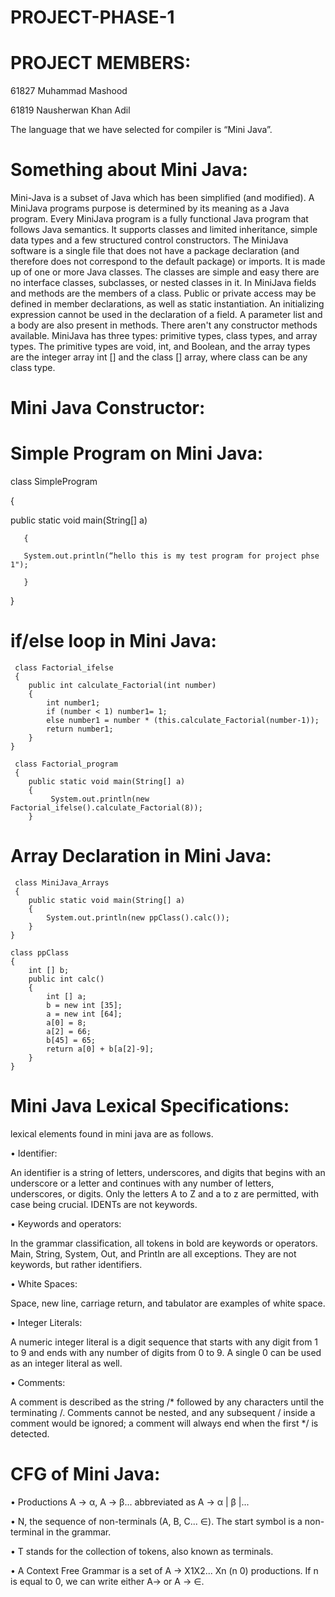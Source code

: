 # PROJECT-PHASE-1

# PROJECT MEMBERS:

  61827	  Muhammad Mashood
  
  61819	  Nausherwan Khan Adil
  
  The language that we have selected for compiler is “Mini Java”.

# Something about Mini Java:
Mini-Java is a subset of Java which has been simplified (and modified). A MiniJava programs purpose is determined by its meaning as a Java program. Every MiniJava program is a fully functional Java program that follows Java semantics. It supports classes and limited inheritance, simple data types and a few structured control constructors. The MiniJava software is a single file that does not have a package declaration (and therefore does not correspond to the default package) or imports. It is made up of one or more Java classes. The classes are simple and easy there are no interface classes, subclasses, or nested classes in it.
In MiniJava fields and methods are the members of a class. Public or private access may be defined in member declarations, as well as static instantiation. An initializing expression cannot be used in the declaration of a field. A parameter list and a body are also present in methods. There aren't any constructor methods available. MiniJava has three types: primitive types, class types, and array types. The primitive types are void, int, and Boolean, and the array types are the integer array int [] and the class [] array, where class can be any class type.

# Mini Java Constructor:

# Simple Program on Mini Java:
 
 class SimpleProgram 
 
 {

public static void main(String[] a)   
 
       {
       
       System.out.println(“hello this is my test program for project phse 1");
       
       }
       
   }
   
# if/else loop in Mini Java:
     class Factorial_ifelse 
     {
        public int calculate_Factorial(int number)
        {
            int number1;
            if (number < 1) number1= 1;
            else number1 = number * (this.calculate_Factorial(number-1));
            return number1;
        }
    }
    
     class Factorial_program
     {
        public static void main(String[] a)
        {
             System.out.println(new Factorial_ifelse().calculate_Factorial(8));
        }

# Array Declaration in Mini Java:
     class MiniJava_Arrays 
     {
        public static void main(String[] a)
        {
            System.out.println(new ppClass().calc());
        }
    }
    
    class ppClass
    {
        int [] b;    
        public int calc()
        {
            int [] a;    
            b = new int [35];
            a = new int [64];
            a[0] = 8;
            a[2] = 66;
            b[45] = 65;
            return a[0] + b[a[2]-9];
        }
    }

# Mini Java Lexical Specifications:
lexical elements found in mini java are as follows.

• Identifier:

An identifier is a string of letters, underscores, and digits that begins with an underscore or a letter and continues with any number of letters, underscores, or digits. Only the letters A to Z and a to z are permitted, with case being crucial. IDENTs are not keywords.

• Keywords and operators:

In the grammar classification, all tokens in bold are keywords or operators. Main, String, System, Out, and Println are all exceptions. They are not keywords, but rather identifiers.

• White Spaces:

Space, new line, carriage return, and tabulator are examples of white space.

• Integer Literals:

A numeric integer literal is a digit sequence that starts with any digit from 1 to 9 and ends with any number of digits from 0 to 9. A single 0 can be used as an integer literal as well.

• Comments:

A comment is described as the string /* followed by any characters until the terminating /. Comments cannot be nested, and any subsequent / inside a comment would be ignored; a comment will always end when the first */ is detected.

# CFG of  Mini Java:

• Productions A → α, A → β... abbreviated as A → α | β |...

• N, the sequence of non-terminals (A, B, C... ∈). The start symbol is a non-terminal in the grammar.

• T stands for the collection of tokens, also known as terminals.

• A Context Free Grammar is a set of A -> X1X2... Xn (n 0) productions. If n is equal to 0, we can write either A-> or A -> ∈.

